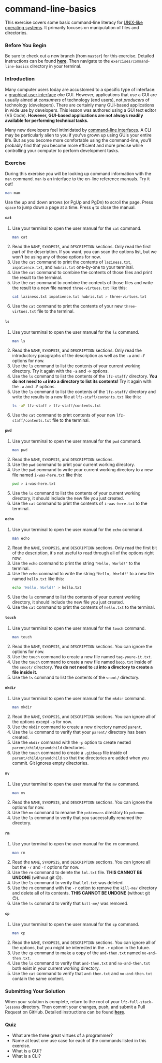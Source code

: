 # command-line-basics

This exercise covers some basic command-line literacy for [UNIX-like operating systems](https://en.wikipedia.org/wiki/Unix-like). It primarily focuses on manipulation of files and directories.

### Before You Begin

Be sure to check out a new branch (from `master`) for this exercise. Detailed instructions can be found [**here**](../../guides/before-each-exercise.md). Then navigate to the `exercises/command-line-basics` directory in your terminal.

### Introduction

Many computer users today are accustomed to a specific type of interface: a [graphical user interface](https://en.wikipedia.org/wiki/Graphical_user_interface) _aka_ GUI. However, applications that use a GUI are usually aimed at _consumers_ of technology (end users), not _producers_ of technology (developers). There are certainly many GUI-based applications in wide use by developers. This lesson was authored using a GUI text editor (VS Code). **However, GUI-based applications are not always readily available for performing technical tasks.**

Many new developers feel intimidated by [command-line interfaces](https://en.wikipedia.org/wiki/Command-line_interface). A CLI may be particularly alien to you if you've grown up using GUIs your entire life. But as you become more comfortable using the command-line, you'll probably find that you become more efficient and more precise while controlling your computer to perform development tasks.

### Exercise

During this exercise you will be looking up command information with the `man` command. `man` is an interface to the on-line reference manuals. Try it out!

```bash
man man
```

Use the up and down arrows (or PgUp and PgDn) to scroll the page. Press `space` to jump down a page at a time. Press `q` to close the manual.

#### `cat`

1. Use your terminal to open the user manual for the `cat` command.
    ```bash
    man cat
    ```
1. Read the `NAME`, `SYNOPSIS`, and `DESCRIPTION` sections. Only read the first part of the description. If you want, you can scan the options list, but we won't be using any of those options for now.
1. Use the `cat` command to print the contents of `laziness.txt`, `impatience.txt`, and `hubris.txt` one-by-one to your terminal.
1. Use the `cat` command to combine the contents of those files and print the result to the terminal.
1. Use the `cat` command to combine the contents of those files and write the result to a new file named `three-virtues.txt` like this:
    ```bash
    cat laziness.txt impatience.txt hubris.txt > three-virtues.txt
    ```
1. Use the `cat` command to print the contents of your new `three-virtues.txt` file to the terminal.

#### `ls`

1. Use your terminal to open the user manual for the `ls` command.
    ```bash
    man ls
    ```
1. Read the `NAME`, `SYNOPSIS`, and `DESCRIPTION` sections. Only read the introductory paragraphs of the description as well as the `-a` and `-F` options for now.
1. Use the `ls` command to list the contents of your current working directory. Try it again with the `-a` and `-F` options.
1. Use the `ls` command to list the contents of the `lfz-staff/` directory. **You do not need to `cd` into a directory to list its contents!** Try it again with the `-a` and `-F` options.
1. Use the `ls` command to list the contents of the `lfz-staff/` directory and write the results to a new file at `lfz-staff/contents.txt` like this:
    ```bash
    ls -aF lfz-staff > lfz-staff/contents.txt
    ```
1. Use the `cat` command to print contents of your new `lfz-staff/contents.txt` file to the terminal.

#### `pwd`

1. Use your terminal to open the user manual for the `pwd` command.
    ```bash
    man pwd
    ```
1. Read the `NAME`, `SYNOPSIS`, and `DESCRIPTION` sections.
1. Use the `pwd` command to print your current working directory.
1. Use the `pwd` command to write your current working directory to a new file named `i-was-here.txt` like this:
    ```bash
    pwd > i-was-here.txt
    ```
1. Use the `ls` command to list the contents of your current working directory, it should include the new file you just created.
1. Use the `cat` command to print the contents of `i-was-here.txt` to the terminal.

#### `echo`

1. Use your terminal to open the user manual for the `echo` command.
    ```bash
    man echo
    ```
1. Read the `NAME`, `SYNOPSIS`, and `DESCRIPTION` sections. Only read the first bit of the description, it's not useful to read through all of the options right now.
1. Use the `echo` command to print the string `"Hello, World!"` to the terminal.
1. Use the `echo` command to write the string `"Hello, World!"` to a new file named `hello.txt` like this:
    ```bash
    echo 'Hello, World!' > hello.txt
    ```
1. Use the `ls` command to list the contents of your current working directory, it should include the new file you just created.
1. Use the `cat` command to print the contents of `hello.txt` to the terminal.

#### `touch`

1. Use your terminal to open the user manual for the `touch` command.
    ```bash
    man touch
    ```
1. Read the `NAME`, `SYNOPSIS`, and `DESCRIPTION` sections. You can ignore the options for now.
1. Use the `touch` command to create a new file named `tag-youre-it.txt`.
1. Use the `touch` command to create a new file named `boop.txt` inside of the `snoot/` directory. **You do not need to `cd` into a directory to create a file inside it.**
1. Use the `ls` command to list the contents of the `snoot/` directory.

#### `mkdir`

1. Use your terminal to open the user manual for the `mkdir` command.
    ```bash
    man mkdir
    ```
1. Read the `NAME`, `SYNOPSIS`, and `DESCRIPTION` sections. You can ignore all of the options except `-p` for now.
1. Use the `mkdir` command to create a new directory named `parent`.
1. Use the `ls` command to verify that your `parent/` directory has been created.
1. Use the `mkdir` command with the `-p` option to create nested `parent/child/grandchild` directories.
1. Use the `touch` command to create a `.gitkeep` file inside of `parent/child/grandchild` so that the directories are added when you commit. Git ignores empty directories.

#### `mv`

1. Use your terminal to open the user manual for the `mv` command.
    ```bash
    man mv
    ```
1. Read the `NAME`, `SYNOPSIS`, and `DESCRIPTION` sections. You can ignore the options for now.
1. Use the `mv` command to rename the `pokiemans` directory to `pokemon`.
1. Use the `ls` command to verify that you successfully renamed the directory.

#### `rm`

1. Use your terminal to open the user manual for the `rm` command.
    ```bash
    man rm
    ```
1. Read the `NAME`, `SYNOPSIS`, and `DESCRIPTION` sections. You can ignore all but the `-r` and `-f` options for now.
1. Use the `rm` command to delete the `lol.txt` file. **THIS CANNOT BE UNDONE** (without git 😉).
1. Use the `ls` command to verify that `lol.txt` was deleted.
1. Use the `rm` command with the `-r` option to remove the `kill-me/` directory and delete all of its contents. **THIS CANNOT BE UNDONE** (without git 😉).
1. Use the `ls` command to verify that `kill-me/` was removed.

#### `cp`

1. Use your terminal to open the user manual for the `cp` command.
    ```bash
    man cp
    ```
1. Read the `NAME`, `SYNOPSIS`, and `DESCRIPTION` sections. You can ignore all of the options, but you might be interested in the `-r` option in the future.
1. Use the `cp` command to make a copy of the `and-then.txt` named `no-and-then.txt`.
1. Use the `ls` command to verify that `and-then.txt` and `no-and-then.txt` both exist in your current working directory.
1. Use the `cat` command to verify that `and-then.txt` and `no-and-then.txt` contain the same content.

### Submitting Your Solution

When your solution is complete, return to the root of your `lfz-full-stack-lessons` directory. Then commit your changes, push, and submit a Pull Request on GitHub. Detailed instructions can be found [**here**](../../guides/after-each-exercise.md).

### Quiz

- What are the three great virtues of a programmer?
- Name at least one use case for each of the commands listed in this exercise.
- What is a GUI?
- What is a CLI?
